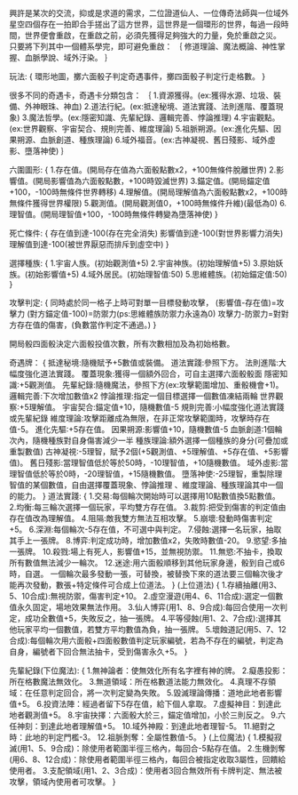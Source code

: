 興許是某次的交流，抑或是求道的需求，二位證道仙人、一位傳奇法師與一位域外星空四個存在一拍即合手搓出了這方世界，這世界是一個環形的世界，每過一段時間，世界便會重啟，在重啟之前，必須先獲得足夠強大的力量，免於重啟之災。
只要將下列其中一個體系學完，即可避免重啟：
｛
修道理論、魔法概論、神性掌握、血脈學說、域外汙染。
｝

玩法:
{
環形地圖，擲六面骰子判定奇遇事件，擲四面骰子判定行走格數。
}

很多不同的奇遇卡，奇遇卡分類包含：
｛
1.資源獲得。(ex:獲得水源、垃圾、裝備、外神眼珠、神血)
2.道法行紀。(ex:抵達秘境、道法實踐、法則進階、覆蓋現象)
3.魔法哲學。(ex:隱密知識、先輩紀錄、邏輯完善、悖論推理)
4.宇宙觀點。(ex:世界觀察、宇宙契合、規則完善、維度理論)
5.祖脈朔源。(ex:進化先驅、因果朔源、血脈創道、種族理論)
6.域外福音。(ex:古神凝視、舊日殘影、域外虛影、墮落神使)
｝

六圍圖形:
{
1.存在值。(開局存在值為六面骰點數x2，+100無條件脫離世界)
2.影響值。(開局影響值為六面骰點數，+100時毀滅世界)
3.錨定值。(開局錨定值+100，-100時無條件世界轉移)
4.理解值。(開局理解值為六面骰點數x2，+100時無條件獲得世界權限)
5.觀測值。(開局觀測值0，+100時無條件升維)(最低為0)
6.理智值。(開局理智值+100，-100時無條件轉變為墮落神使)
}

死亡條件:
{
存在值到達-100(存在完全消失)
影響值到達-100(對世界影響力消失)
理解值到達-100(被世界厭惡而排斥到虛空中)
}

選擇種族:
{
1.宇宙人族。(初始觀測值+5)
2.宇宙神族。(初始理解值+5)
3.原始妖族。(初始影響值+5)
4.域外居民。(初始理智值:50)
5.思維體族。(初始錨定值:50)
}

攻擊判定:
{
同時處於同一格子上時可對單一目標發動攻擊，
(影響值-存在值)=攻擊力
(對方錨定值-100)=防禦力(ps:思維體族防禦力永遠為0)
攻擊力-防禦力=對對方存在值的傷害，(負數當作判定不通過。)
}

開局骰四面骰決定六面骰投值次數，所有次數相加及為初始格數。

奇遇牌：
{
抵達秘境:隨機賦予+5數值或裝備。
道法實踐:參照下方。
法則進階:大幅度強化道法實踐。
覆蓋現象:獲得一個額外回合，可自主選擇六面骰骰面
隱密知識:+5觀測值。
先輩紀錄:隨機魔法，參照下方(ex:攻擊範圍增加、重骰機會+1)。
邏輯完善:下次增加數值x2
悖論推理:指定一個目標選擇一個數值凍結兩輪
世界觀察:+5理解值。
宇宙契合:錨定值+10，隨機數值-5
規則完善:小幅度強化道法實踐或先輩紀錄
維度理論:攻擊距離成為無限，在非正常攻擊範圍時，攻擊時存在值-5。
進化先驅:+5存在值。
因果朔源:影響值+10，隨機數值-5
血脈創道:1個輪次內，隨機種族對自身傷害減少一半
種族理論:額外選擇一個種族的身分(可疊加或重製數值)
古神凝視:-5理智，賦予2個(+5觀測值、+5理解值、+5存在值、+5影響值)。
舊日殘影:當理智值低於等於50時，-10理智值，+10隨機數值。
域外虛影:當理智值低於等於0時，-20理智值，+15隨機數值。
墮落神使:-25理智，重製除理智值的某個數值，自由選擇覆蓋現象、悖論推理
、維度理論、種族理論其中一個的能力。
}
道法實踐:
{
1.交易:每個輪次開始時可以選擇用10點數值換5點數值。
2.均衡:每三輪次選擇一個玩家，平均雙方存在值。
3.裁剪:把受到傷害的判定值由存在值改為理解值。
4.阻隔:敵我雙方無法互相攻擊。
5.崩壞:發動時傷害判定+5。
6.深淵:每個輪次-5存在值，不可選中與判定。
7.侵蝕:選擇一名玩家，抽取其手上一張牌。
8.博弈:判定成功時，增加數值x2，失敗時數值-20。
9.慾望:多抽一張牌。
10.殺戮:場上有死人，影響值+15，並無視防禦。
11.無慾:不抽卡，換取所有數值無法減少一輪次。
12.迷途:用六面骰順移到其他玩家身邊，骰到自己或6時，自選。
一個輪次最多發動一張，可替換，被替換下來的道法要三個輪次後才能再次發動，數張+特定條件可合成上位道法。
}
(上位道法)
{
1.存續抽離(用3、5、10合成):無視防禦，傷害判定+10。
2.虛空漫遊(用4、6、11合成):選定一個數值永久固定，場地效果無法作用。
3.仙人博弈(用1、8、9合成):每回合使用一次判定，成功全數值+5，失敗反之，抽一張牌。
4.平等侵蝕(用1、2、7合成):選擇其他玩家平均一個數值，若雙方平均數值為負，抽一張牌。
5.壞蝕道記(用5、7、12合成):每個輪次用六面骰+四面骰數值判定玩家編號，若為不存在的編號，判定為自身，編號者下回合無法抽卡，受到傷害永久+5。
}

先輩紀錄(下位魔法):
{
1.無神論者：使無效化所有名字裡有神的牌。
2.癡愚投影：所在格數魔法無效化。
3.無道領域：所在格數道法能力無效化。
4.真理不存領域：在任意判定回合，將一次判定變為失敗。
5.毀滅理論傳播：道地此地者影響值+5。
6.投資法陣：經過者留下5存在值，給下個人拿取。
7.虛擬神目：到達此地者觀測值+5。
8.宇宙抉擇：六面骰大於三，錨定值增加，小於三則反之。
9.六任神刻：到達此地者理解值+5。
10.域外神殿：到達此地者理智-5。
11.絕對之時：此地的判定門檻-3。
12.祖脈剝奪：全屬性數值-5。
}
(上位魔法)
{
1.模擬寂滅(用1、5、9合成)：除使用者範圍半徑三格內，每回合-5點存在值。
2.生機剝奪(用6、8、12合成)：除使用者範圍半徑三格內，每回合被指定收取3屬性，回饋給使用者。
3.支配領域(用1、2、3合成)：使用者3回合無效所有卡牌判定、無法被攻擊，領域內使用者可攻擊。
}
